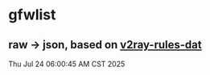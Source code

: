 # gfwlist
## raw -> json, based on [v2ray-rules-dat](https://github.com/Loyalsoldier/v2ray-rules-dat)
Thu Jul 24 06:00:45 AM CST 2025

